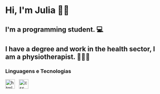 # Hi, I'm Julia 👋😁

## I'm a programming student. 💻

## I have a degree and work in the health sector, I am a physiotherapist. 👩🏽‍⚕️

### Linguagens e Tecnologias
<p>
      <img 
            align = "left"
            alt = "html"
            width="30px"
            style="padding-right: 10px;"
            src="https://cdn.jsdelivr.net/gh/devicons/devicon@latest/icons/html5/html5-original.svg" />
      <img 
            align = "left"
            alt = "css"
            width="30px"
            style="padding-right: 10px;"
            src="https://cdn.jsdelivr.net/gh/devicons/devicon@latest/icons/css3/css3-original.svg"
</p>

<!--
**j#ualencar95/jualencar95** is a ✨ _special_ ✨ repository because its `README.md` (this file) appears on your GitHub profile.

Here are some ideas to get you started:

- 🔭 I’m currently working on ...
- 🌱 I’m currently learning ...
- 👯 I’m looking to collaborate on ...
- 🤔 I’m looking for help with ...
- 💬 Ask me about ...
- 📫 How to reach me: ...
- 😄 Pronouns: ...
- ⚡ Fun fact: ...
-->
